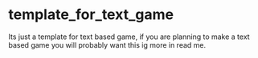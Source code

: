 # template_for_text_game
Its just a template for text based game, if you are planning to make a text based game you will probably want this ig more in read me.
